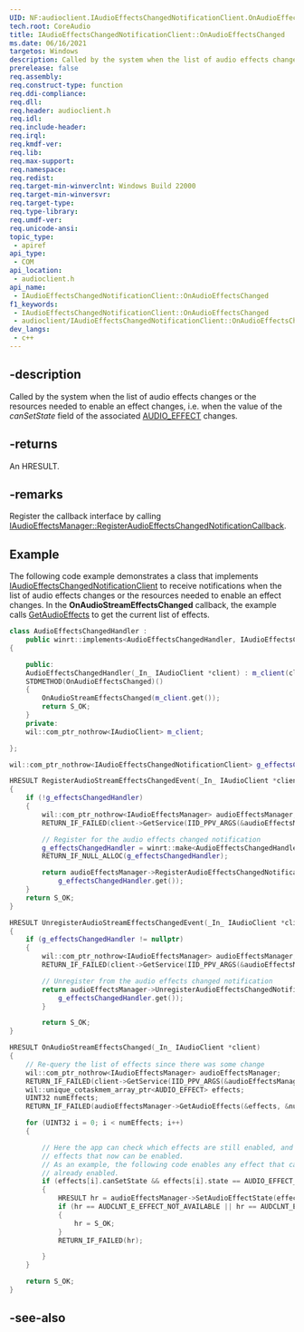 ```yaml
---
UID: NF:audioclient.IAudioEffectsChangedNotificationClient.OnAudioEffectsChanged
tech.root: CoreAudio
title: IAudioEffectsChangedNotificationClient::OnAudioEffectsChanged
ms.date: 06/16/2021
targetos: Windows
description: Called by the system when the list of audio effects changes or the resources needed to enable an effect changes.
prerelease: false
req.assembly: 
req.construct-type: function
req.ddi-compliance: 
req.dll: 
req.header: audioclient.h
req.idl: 
req.include-header: 
req.irql: 
req.kmdf-ver: 
req.lib: 
req.max-support: 
req.namespace: 
req.redist: 
req.target-min-winverclnt: Windows Build 22000
req.target-min-winversvr: 
req.target-type: 
req.type-library: 
req.umdf-ver: 
req.unicode-ansi: 
topic_type:
 - apiref
api_type:
 - COM
api_location:
 - audioclient.h
api_name:
 - IAudioEffectsChangedNotificationClient::OnAudioEffectsChanged
f1_keywords:
 - IAudioEffectsChangedNotificationClient::OnAudioEffectsChanged
 - audioclient/IAudioEffectsChangedNotificationClient::OnAudioEffectsChanged
dev_langs:
 - c++
---
```


## -description

Called by the system when the list of audio effects changes or the resources needed to enable an effect changes, i.e. when the value of the *canSetState* field of the associated [AUDIO_EFFECT](ns-audioclient-audio_effect.md) changes.

## -returns

An HRESULT.

## -remarks

Register the callback interface by calling [IAudioEffectsManager::RegisterAudioEffectsChangedNotificationCallback](nf-audioclient-iaudioeffectsmanager-registeraudioeffectschangednotificationcallback.md).


## Example

The following code example demonstrates a class that implements [IAudioEffectsChangedNotificationClient](nn-audioclient-iaudioeffectschangednotificationclient.md) to receive notifications when the list of audio effects changes or the resources needed to enable an effect changes. In the **OnAudioStreamEffectsChanged** callback, the example calls [GetAudioEffects](nf-audioclient-iaudioeffectsmanager-getaudioeffects.md) to get the current list of effects.

```cpp
class AudioEffectsChangedHandler :
    public winrt::implements<AudioEffectsChangedHandler, IAudioEffectsChangedNotificationClient>
{

    public:
    AudioEffectsChangedHandler(_In_ IAudioClient *client) : m_client(client){}
    STDMETHOD(OnAudioEffectsChanged)()
    {
        OnAudioStreamEffectsChanged(m_client.get());
        return S_OK;
    }
    private:
    wil::com_ptr_nothrow<IAudioClient> m_client;

};

wil::com_ptr_nothrow<IAudioEffectsChangedNotificationClient> g_effectsChangedHandler;

HRESULT RegisterAudioStreamEffectsChangedEvent(_In_ IAudioClient *client)
{
    if (!g_effectsChangedHandler)
    {
        wil::com_ptr_nothrow<IAudioEffectsManager> audioEffectsManager;
        RETURN_IF_FAILED(client->GetService(IID_PPV_ARGS(&audioEffectsManager)));

        // Register for the audio effects changed notification
        g_effectsChangedHandler = winrt::make<AudioEffectsChangedHandler>(client).get();
        RETURN_IF_NULL_ALLOC(g_effectsChangedHandler);

        return audioEffectsManager->RegisterAudioEffectsChangedNotificationCallback(
            g_effectsChangedHandler.get());
    }
    return S_OK;
}

HRESULT UnregisterAudioStreamEffectsChangedEvent(_In_ IAudioClient *client)
{
    if (g_effectsChangedHandler != nullptr)
    {
        wil::com_ptr_nothrow<IAudioEffectsManager> audioEffectsManager;
        RETURN_IF_FAILED(client->GetService(IID_PPV_ARGS(&audioEffectsManager)));

        // Unregister from the audio effects changed notification 
        return audioEffectsManager->UnregisterAudioEffectsChangedNotificationCallback(
            g_effectsChangedHandler.get());
        }

        return S_OK;
}

HRESULT OnAudioStreamEffectsChanged(_In_ IAudioClient *client)
{
    // Re-query the list of effects since there was some change
    wil::com_ptr_nothrow<IAudioEffectsManager> audioEffectsManager;
    RETURN_IF_FAILED(client->GetService(IID_PPV_ARGS(&audioEffectsManager)));
    wil::unique_cotaskmem_array_ptr<AUDIO_EFFECT> effects;
    UINT32 numEffects;
    RETURN_IF_FAILED(audioEffectsManager->GetAudioEffects(&effects, &numEffects));

    for (UINT32 i = 0; i < numEffects; i++)
    {

        // Here the app can check which effects are still enabled, and check if there are new
        // effects that now can be enabled.
        // As an example, the following code enables any effect that can be enabled, if it is not
        // already enabled.
        if (effects[i].canSetState && effects[i].state == AUDIO_EFFECT_STATE_OFF)
        {
            HRESULT hr = audioEffectsManager->SetAudioEffectState(effects[i].id, AUDIO_EFFECT_STATE_ON));
            if (hr == AUDCLNT_E_EFFECT_NOT_AVAILABLE || hr == AUDCLNT_E_EFFECT_STATE_READ_ONLY)
            {
                hr = S_OK;
            }
            RETURN_IF_FAILED(hr);

        }
    }

    return S_OK;
}
```

## -see-also

